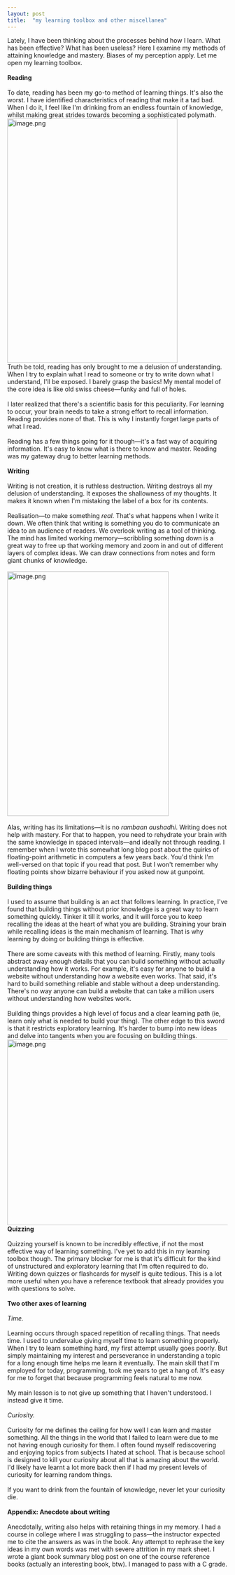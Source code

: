 ```yaml
---
layout: post
title:  "my learning toolbox and other miscellanea"
---
```


<div dir="ltr"><div>Lately, I have been thinking about the processes behind how I 
learn. What has been effective? What has been useless? Here I examine my
 methods of attaining knowledge and mastery. Biases of my perception 
apply. Let me open my learning toolbox.<br></div><div><br></div><div><b>Reading</b></div><div><b><br></b></div><div>To
 date, reading has been my go-to method of learning things. It&#39;s also 
the worst. I have identified characteristics of reading that make it a 
tad bad. When I do it, I feel like I&#39;m drinking from an endless fountain
 of knowledge, whilst making great strides towards becoming a 
sophisticated polymath.<br></div><div><img src="https://internetblog.s3.amazonaws.com/images/947f6703-3748-49b2-a946-63d542d70af5" alt="image.png" width="389" height="558"><br>Truth
 be told, reading has only brought to me a delusion of understanding. 
When I try to explain what I read to someone or try to write down what I
 understand, I&#39;ll be exposed. I barely grasp the basics! My mental model
 of the core idea is like old swiss cheese—funky and full of holes.</div><div><br></div><div>I
 later realized that there&#39;s a scientific basis for this peculiarity. For
 learning to occur, your brain needs to take a strong effort to recall information. Reading provides none of that. This is why I instantly forget large parts of what I read.<br></div><div><br></div><div>Reading
 has a few things going for it though—it&#39;s a fast way of acquiring 
information. It&#39;s easy to know what is there to know and master. Reading
 was my gateway drug to better learning methods.</div><div><br></div><div><b>Writing</b></div><div><b><br></b></div><div>Writing
 is not creation, it is ruthless destruction. Writing destroys all my 
delusion of understanding. It exposes the shallowness of my thoughts. It
 makes it known when I&#39;m mistaking the label of a box for its contents.</div><div><br></div><div>Realisation—to make something <i>real</i>.
 That&#39;s what happens when I write it down. We often think that writing 
is something you do to communicate an idea to an audience of readers. We
 overlook writing as a tool of thinking. The mind has limited working 
memory—scribbling something down is a great way to free up that working 
memory and zoom in and out of different layers of complex ideas. We can 
draw connections from notes and form giant chunks of knowledge.</div><div><br></div><div><img src="https://internetblog.s3.amazonaws.com/images/bdb96e27-ab4f-4ac4-a365-74bfbe99ced0" alt="image.png" width="369" height="558"><br><br></div><div>Alas, writing has its limitations—it is no <i>rambaan aushadhi</i>.
 Writing does not help with mastery. For that to happen, you need to 
rehydrate your brain with the same knowledge in spaced intervals—and 
ideally not through reading. I remember when I wrote this somewhat long 
blog post about the quirks of floating-point arithmetic in computers a 
few years back. You&#39;d think I&#39;m well-versed on that topic if you read 
that post. But I won&#39;t remember why floating points show bizarre 
behaviour if you asked now at gunpoint.<br></div><div><br></div><div><b>Building things</b><br></div><div><br></div><div>I
 used to assume that building is an act that follows learning. In 
practice, I&#39;ve found that building things without prior knowledge is a 
great way to learn something quickly. Tinker it till it works, and it 
will force you to keep recalling the ideas at the heart of what you are 
building. Straining your brain while recalling ideas is the main 
mechanism of learning. That is why learning by doing or building things 
is effective.</div><div><br></div><div>There are some caveats with this 
method of learning. Firstly, many tools abstract away enough details 
that you can build something without actually understanding how it 
works. For example, it&#39;s easy for anyone to build a website without 
understanding how a website even works. That said, it&#39;s hard to build 
something reliable and stable without a deep understanding. There&#39;s no 
way anyone can build a website that can take a million users without 
understanding how websites work.</div><div><br></div><div>Building 
things provides a high level of focus and a clear learning path (ie, 
learn only what is needed to build your thing). The other edge to this 
sword is that it restricts exploratory learning. It&#39;s harder to bump 
into new ideas and delve into tangents when you are focusing on building
 things.<br></div><div><img src="https://internetblog.s3.amazonaws.com/images/3197ad76-9795-4588-8615-97b04fe50685" alt="image.png" width="558" height="424"><br></div><div><b>Quizzing</b></div><div><br></div><div>Quizzing yourself is known to be incredibly effective, if not the most effective way of learning something. I&#39;ve yet to add this in my learning toolbox though. The primary blocker for me is that it&#39;s difficult for the kind of unstructured and exploratory learning that I&#39;m often required to do. Writing down quizzes or flashcards for myself is quite tedious. This is a lot more useful when you have a reference textbook that already provides you with questions to solve.<br></div><div><br></div><div><b>Two other axes of learning</b></div><div><br></div><div><i>Time.</i></div><div><i><br></i></div><div>Learning
 occurs through spaced repetition of recalling things. That needs time. I
 used to undervalue giving myself time to learn something properly. When
 I try to learn something hard, my first attempt usually goes poorly. 
But simply maintaining my interest and perseverance in understanding a 
topic for a long enough time helps me learn it eventually. The main 
skill that I&#39;m employed for today, programming, took me years to get a 
hang of. It&#39;s easy for me to forget that because programming feels 
natural to me now.<br></div><div><br></div><div>My main lesson is to not give up something that I haven&#39;t understood. I instead give it time.</div><div><br></div><div><i>Curiosity.</i></div><div><br></div><div>Curiosity
 for me defines the ceiling for how well I can learn and master 
something. All the things in the world that I failed to learn were due 
to me not having enough curiosity for them. I often found myself 
rediscovering and enjoying topics from subjects I hated at school. That 
is because school is designed to kill your curiosity about all that is 
amazing about the world. I&#39;d likely have learnt a lot more back then if I
 had my present levels of curiosity for learning random things.<br></div><div><br></div><div>If you want to drink from the fountain of knowledge, never let your curiosity die.<br></div><div><br></div><div><b>Appendix: Anecdote about writing</b></div><div><b><br></b></div><div><div>Anecdotally,
 writing also helps with retaining things in 
my memory. I had a course in college where I was struggling to pass—the 
instructor expected me to cite the answers as was in the book. Any 
attempt to rephrase the key ideas in my own words was met with severe 
attrition in my mark sheet. I wrote a giant book summary blog post on 
one of the course reference books (actually an interesting book, btw). I
 managed to pass with a C grade.<br></div></div></div>

